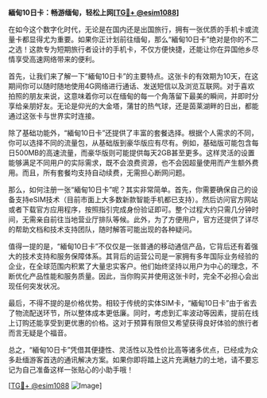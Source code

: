 **緬甸10日卡：畅游缅甸，轻松上网[[TG💪+ @esim1088](https://t.me/s/esim1088)]**

在如今这个数字化时代，无论是在国内还是出国旅行，拥有一张优质的手机卡或流量卡都显得尤为重要。如果你正计划前往缅甸，那么“緬甸10日卡”绝对是你的不二之选！这款专为短期旅行者设计的手机卡，不仅方便快捷，还能让你在异国他乡尽情享受高速网络带来的便利。

首先，让我们来了解一下“緬甸10日卡”的主要特点。这张卡的有效期为10天，在这期间你可以随时随地使用4G网络进行通话、发送短信以及浏览互联网。对于喜欢拍照的朋友来说，这意味着你可以在缅甸的每一个角落留下最美的瞬间，并即时分享给亲朋好友。无论是仰光的大金塔，蒲甘的热气球，还是茵莱湖畔的日出，都能通过这张卡与世界实时连接。

除了基础功能外，“緬甸10日卡”还提供了丰富的套餐选择。根据个人需求的不同，你可以选择不同的流量包，从基础版到豪华版应有尽有。例如，基础版可能包含每日500MB的高速流量，而豪华版则可能提供每天2GB甚至更多。这样灵活的设置能够满足不同用户的实际需求，既不会浪费资源，也不会因超量使用而产生额外费用。而且，所有套餐均支持自动续费，无需担心断网问题。

那么，如何注册一张“緬甸10日卡”呢？其实非常简单。首先，你需要确保自己的设备支持eSIM技术（目前市面上大多数新款智能手机都已支持）。然后访问官方网站或者下载官方应用程序，按照指引完成身份验证即可。整个过程大约只需几分钟时间，无需亲自前往当地营业厅排队等候。此外，为了方便用户，官方还提供了详尽的帮助文档和技术支持团队，随时解答可能出现的各种疑问。

值得一提的是，“緬甸10日卡”不仅仅是一张普通的移动通信产品，它背后还有着强大的技术支持和服务保障体系。其背后的运营公司是一家拥有多年国际业务经验的企业，在全球范围内积累了大量忠实客户。他们始终坚持以用户为中心的理念，不断优化产品性能和服务质量。因此，当你购买并使用这张卡时，完全不必担心会出现任何突发状况。

最后，不得不提的是价格优势。相较于传统的实体SIM卡，“緬甸10日卡”由于省去了物流配送环节，所以整体成本更低廉。同时，考虑到汇率波动等因素，提前在线上订购还能享受到更优惠的价格。这对于预算有限但又希望获得良好体验的旅行者而言无疑是个福音。

总之，“緬甸10日卡”凭借其便捷性、灵活性以及性价比高等诸多优点，已经成为众多赴缅游客首选的通讯解决方案。如果你即将踏上这片充满魅力的土地，请不要忘记为自己准备这样一张贴心的小助手哦！

[[TG💪+ @esim1088](https://t.me/s/esim1088) ![Image](https://i.postimg.cc/4NQfJmqS/Snipaste-2025-05-13-00-14-12.png)]
